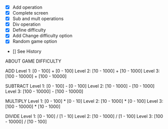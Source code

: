 - [x] Add operation
- [x] Complete screen
- [x] Sub and mult operations
- [x] Div operation
- [x] Define difficulty
- [x] Add Change difficulty option
- [x] Random game option
- [] See History

ABOUT GAME DIFFICULTY

ADD
Level 1: [0 - 100] + [0 - 100]
Level 2: [10 - 1000] + [10 - 1000]
Level 3: [100 - 10000] + [100 - 10000]

SUBTRACT
Level 1: [0 - 100] - [0 - 100]
Level 2: [10 - 1000] - [10 - 1000]
Level 3: [100 - 10000] - [100 - 10000]

MULTIPLY
Level 1: [0 - 100] * [0 - 10]
Level 2: [10 - 1000] * [0 - 100]
Level 3: [100 - 10000] * [10 - 1000]

DIVIDE
Level 1: [0 - 100] / [1 - 10]
Level 2: [10 - 1000] / [1 - 100]
Level 3: [100 - 10000] / [10 - 100]